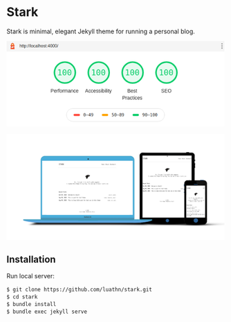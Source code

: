 # Stark

Stark is minimal, elegant Jekyll theme for running a personal blog.

<p align="center">
  <img src="assets/images/readme/lighthouse.png" width="700px" alt="Lighthouse"/>
</p>

<p align="center">
  <img src="assets/images/readme/mockup.png" width="700px" alt="Mockup"/>
</p>

## Installation

Run local server:

```bash
$ git clone https://github.com/luathn/stark.git
$ cd stark
$ bundle install
$ bundle exec jekyll serve
```
